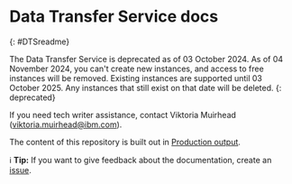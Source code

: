 # Data Transfer Service docs
{: #DTSreadme}

The Data Transfer Service is deprecated as of 03 October 2024. As of 04 November 2024, you can't create new instances, and access to free instances will be removed. Existing instances are supported until 03 October 2025. Any instances that still exist on that date will be deleted.
{: deprecated}

If you need tech writer assistance, contact Viktoria Muirhead (viktoria.muirhead@ibm.com).

The content of this repository is built out in [Production output](https://cloud.ibm.com/docs/DataTransferService).

:information_source: **Tip:** If you want to give feedback about the documentation, create an [issue](https://github.com/ibm-cloud-docs/DataTransferService/issues).
